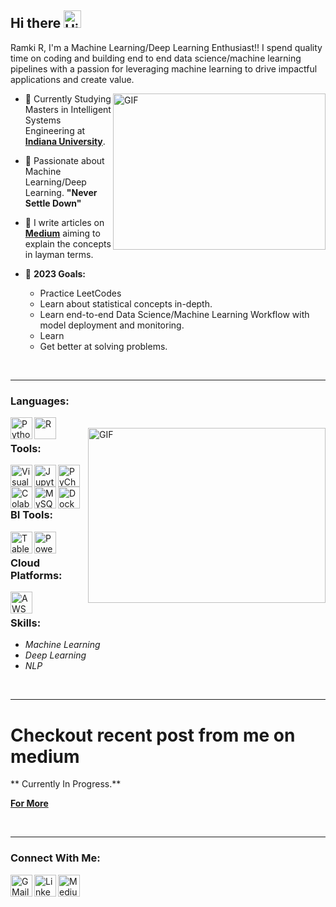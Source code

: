 ## Hi there <img width="28px" alt="Hi" src="https://user-images.githubusercontent.com/1303154/88677602-1635ba80-d120-11ea-84d8-d263ba5fc3c0.gif" />

Ramki R, I'm a Machine Learning/Deep Learning Enthusiast!! I spend quality time on coding and building end to end data science/machine learning pipelines with a passion for leveraging machine learning to drive impactful applications and create value.

<img align="right" alt="GIF" src="GIF/datascienctist.gif" width="340" height="250" />


- 🔭 Currently Studying Masters in Intelligent Systems Engineering at **<a href="https://luddy.indiana.edu/">Indiana University</a>**.
  
- 🌱 Passionate about Machine Learning/Deep Learning. **"Never Settle Down"**
  
- 👯 I write articles on **<a href="https://medium.com/@rr9876039">Medium</a>** aiming to explain the concepts in layman terms.
  
- 🥅 **2023 Goals:** 
  - Practice LeetCodes
  - Learn about statistical concepts in-depth.
  - Learn end-to-end Data Science/Machine Learning Workflow with model deployment and monitoring. 
  - Learn 
  - Get better at solving problems.


<br />

* * *



### **Languages**:

[<img align="left" alt="Python" width="35px" src="Tools/python.png" />](https://docs.python.org/3/)

[<img align="left" alt="R" width="35px" src="Tools/r.png" />](https://www.r-project.org/about.html)

</br>

<img align="right" alt="GIF" src="GIF/stack.gif" width="380" height="280" />

### **Tools**:

[<img align="left" alt="Visual Studio Code" width="35px" src="Tools/vscode.svg" />](https://docs.microsoft.com/en-us/visualstudio/?view=vs-2019)

[<img align="left" alt="Jupyter" width="35px" src="Tools/jupyter.png" />](https://jupyter.org/)

[<img align="left" alt="PyCharm" width="35px" src="Tools/pycharm.png" />](https://www.jetbrains.com/pycharm/)

[<img align="left" alt="Colab" width="35px" src="Tools/colab.png" />](https://colab.research.google.com/github/tensorflow/examples/blob/master/courses/udacity_intro_to_tensorflow_for_deep_learning/l01c01_introduction_to_colab_and_python.ipynb)

[<img align="left" alt="MySQL" width="35px" src="Tools/mysql.jpg" />](https://dev.mysql.com/doc/)

[<img align="left" alt="Docker" width="35px" src="Tools/docker.png" />](https://docs.docker.com/engine/)

</br>

### **BI Tools**:

[<img align="left" alt="Tableau" width="35px" src="Tools/BI/tableau1.png" />](https://www.tableau.com/trial/tableau-software?utm_campaign_id=2017049&utm_campaign=Prospecting-CORE-ALL-ALL-ALL-ALL&utm_medium=Paid+Search&utm_source=Google+Search&utm_language=EN&utm_country=IND&kw=tableau&adgroup=CTX-Brand+Priority-Core-EN-E&adused=484165494676&matchtype=e&placement=&gclsrc=aw.ds&&gclid=EAIaIQobChMIos-i5Zin7gIVliQrCh0BuQDZEAAYASAAEgITMvD_BwE)

[<img align="left" alt="PowerBI" width="35px" src="Tools/BI/PowerBI.png" />](https://powerbi.microsoft.com/en-us/)

</br>

### **Cloud Platforms**:

[<img align="left" alt="AWS" width="35px" src="Tools/aws.jpeg" />](https://aws.amazon.com/free/?trk=ps_a134p000003yhlXAAQ&trkCampaign=acq_paid_search_brand&sc_channel=ps&sc_campaign=acquisition_IN&sc_publisher=google&sc_category=core-main&sc_country=IN&sc_geo=APAC&sc_outcome=Acquisition&sc_detail=aws&sc_content=Brand_Core_aws_e&sc_matchtype=e&sc_segment=453325184782&sc_medium=ACQ-P|PS-GO|Brand|Desktop|SU|Core-Main|Core|IN|EN|Text&s_kwcid=AL!4422!3!453325184782!e!!g!!aws&ef_id=CjwKCAiA9vOABhBfEiwATCi7GGqUPXvbfEPvkKnmRUOw0n8p-rVIgAse793IAw-LS7yNOgvcf3gdsRoCm4kQAvD_BwE:G:s&s_kwcid=AL!4422!3!453325184782!e!!g!!aws&all-free-tier.sort-by=item.additionalFields.SortRank&all-free-tier.sort-order=asc)

</br>

### **Skills**:
- *Machine Learning*
- *Deep Learning*
- *NLP*

</br>


* * *

# **Checkout recent post from me on medium**

** Currently In Progress.**
<!-- <a target="_blank" href="https://github-readme-medium-recent-article.vercel.app/medium/@abhigyan.singh282/0"><img src="https://github-readme-medium-recent-article.vercel.app/medium/@abhigyan-singh282/0" alt="Recent Article 0"> 
</br>
<a target="_blank" href="https://github-readme-medium-recent-article.vercel.app/medium/@abhigyan.singh282/1"><img src="https://github-readme-medium-recent-article.vercel.app/medium/@abhigyan-singh282/1" alt="Recent Article 1">
</br>
<a target="_blank" href="https://github-readme-medium-recent-article.vercel.app/medium/@abhigyan.singh282/2"><img src="https://github-readme-medium-recent-article.vercel.app/medium/@abhigyan-singh282/2" alt="Recent Article 2">
</br> -->
**<a href="https://medium.com/@rr9876039">For More</a>**

<br />

* * *

### **Connect With Me**:

[<img align="left" alt="GMail" width="35px" src="Social/gmail.png" />](rr9876039@gmail.com)

[<img align="left" alt="LinkedIn" width="35px" src="Social/linkedin.png" />](https://www.linkedin.com/in/ramki-r-086140228/)

[<img align="left" alt="Medium" width="35px" src="Social/1200px-Medium_logo_Monogram.svg.png" />](https://medium.com/@rr9876039)
